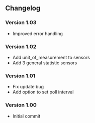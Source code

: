 ## **Changelog**

### Version 1.03
- Improved error handling
### Version 1.02
- Add unit_of_measurement to sensors
- Add 3 general statistic sensors
### Version 1.01
- Fix update bug
- Add option to set poll interval
### Version 1.00
- Initial commit
